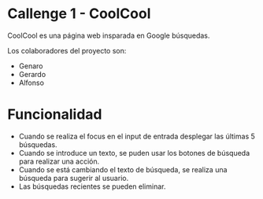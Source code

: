 # Callenge 1 - CoolCool
CoolCool es una página web insparada en Google búsquedas.

Los colaboradores del proyecto son:

* Genaro
* Gerardo
* Alfonso

# Funcionalidad
* Cuando se realiza el focus en el input de entrada desplegar las últimas 5 búsquedas.
* Cuando se introduce un texto, se puden usar los botones de búsqueda para realizar una acción.
* Cuando se está cambiando el texto de búsqueda, se realiza una búsqueda para sugerir al usuario.
* Las búsquedas recientes se pueden eliminar.